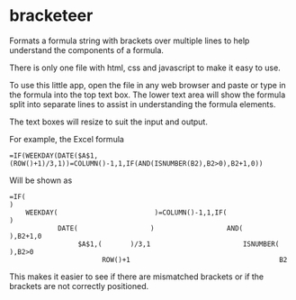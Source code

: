 # bracketeer
Formats a formula string with brackets over multiple lines to help understand the components of a formula.

There is only one file with html, css and javascript to make it easy to use.

To use this little app, open the file in any web browser and paste or type in the formula into the top text box. The lower text area will show the formula split into separate lines to assist in understanding the formula elements.

The text boxes will resize to suit the input and output.

For example, the Excel formula

```
=IF(WEEKDAY(DATE($A$1,(ROW()+1)/3,1))=COLUMN()-1,1,IF(AND(ISNUMBER(B2),B2>0),B2+1,0))
```

Will be shown as 

```
=IF(                                                                                )
    WEEKDAY(                        )=COLUMN()-1,1,IF(                             )
            DATE(                  )                  AND(                 ),B2+1,0
                 $A$1,(       )/3,1                       ISNUMBER(  ),B2>0
                       ROW()+1                                     B2
```                        
This makes it easier to see if there are mismatched brackets or if the brackets are not correctly positioned.
